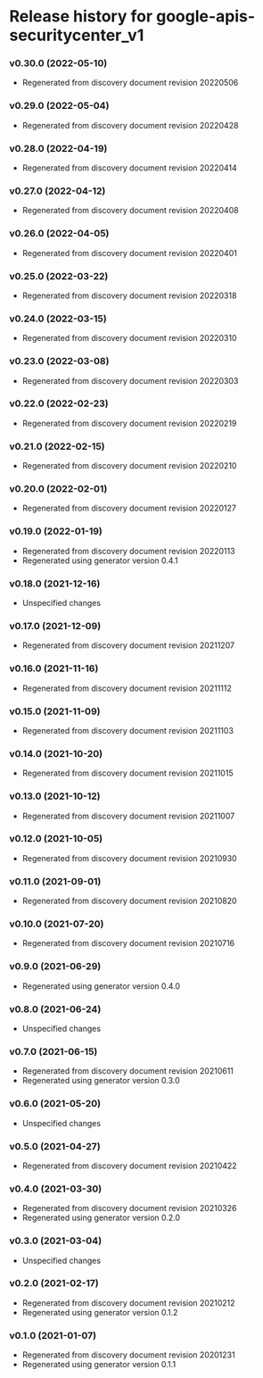# Release history for google-apis-securitycenter_v1

### v0.30.0 (2022-05-10)

* Regenerated from discovery document revision 20220506

### v0.29.0 (2022-05-04)

* Regenerated from discovery document revision 20220428

### v0.28.0 (2022-04-19)

* Regenerated from discovery document revision 20220414

### v0.27.0 (2022-04-12)

* Regenerated from discovery document revision 20220408

### v0.26.0 (2022-04-05)

* Regenerated from discovery document revision 20220401

### v0.25.0 (2022-03-22)

* Regenerated from discovery document revision 20220318

### v0.24.0 (2022-03-15)

* Regenerated from discovery document revision 20220310

### v0.23.0 (2022-03-08)

* Regenerated from discovery document revision 20220303

### v0.22.0 (2022-02-23)

* Regenerated from discovery document revision 20220219

### v0.21.0 (2022-02-15)

* Regenerated from discovery document revision 20220210

### v0.20.0 (2022-02-01)

* Regenerated from discovery document revision 20220127

### v0.19.0 (2022-01-19)

* Regenerated from discovery document revision 20220113
* Regenerated using generator version 0.4.1

### v0.18.0 (2021-12-16)

* Unspecified changes

### v0.17.0 (2021-12-09)

* Regenerated from discovery document revision 20211207

### v0.16.0 (2021-11-16)

* Regenerated from discovery document revision 20211112

### v0.15.0 (2021-11-09)

* Regenerated from discovery document revision 20211103

### v0.14.0 (2021-10-20)

* Regenerated from discovery document revision 20211015

### v0.13.0 (2021-10-12)

* Regenerated from discovery document revision 20211007

### v0.12.0 (2021-10-05)

* Regenerated from discovery document revision 20210930

### v0.11.0 (2021-09-01)

* Regenerated from discovery document revision 20210820

### v0.10.0 (2021-07-20)

* Regenerated from discovery document revision 20210716

### v0.9.0 (2021-06-29)

* Regenerated using generator version 0.4.0

### v0.8.0 (2021-06-24)

* Unspecified changes

### v0.7.0 (2021-06-15)

* Regenerated from discovery document revision 20210611
* Regenerated using generator version 0.3.0

### v0.6.0 (2021-05-20)

* Unspecified changes

### v0.5.0 (2021-04-27)

* Regenerated from discovery document revision 20210422

### v0.4.0 (2021-03-30)

* Regenerated from discovery document revision 20210326
* Regenerated using generator version 0.2.0

### v0.3.0 (2021-03-04)

* Unspecified changes

### v0.2.0 (2021-02-17)

* Regenerated from discovery document revision 20210212
* Regenerated using generator version 0.1.2

### v0.1.0 (2021-01-07)

* Regenerated from discovery document revision 20201231
* Regenerated using generator version 0.1.1

